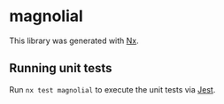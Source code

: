 # magnolial

This library was generated with [Nx](https://nx.dev).

## Running unit tests

Run `nx test magnolial` to execute the unit tests via [Jest](https://jestjs.io).
